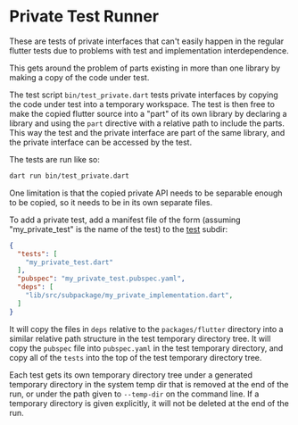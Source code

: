 # Private Test Runner

These are tests of private interfaces that can't easily happen in the regular
flutter tests due to problems with test and implementation interdependence.

This gets around the problem of parts existing in more than one library by
making a copy of the code under test.

The test script `bin/test_private.dart` tests private interfaces by copying the
code under test into a temporary workspace. The test is then free to make the
copied flutter source into a "part" of its own library by declaring a library
and using the `part` directive with a relative path to include the parts. This
way the test and the private interface are part of the same library, and the
private interface can be accessed by the test.

The tests are run like so:

```sh
dart run bin/test_private.dart
```

One limitation is that the copied private API needs to be separable enough to be
copied, so it needs to be in its own separate files.

To add a private test, add a manifest file of the form (assuming
"my_private_test" is the name of the test) to the [test](test) subdir:

```json
{
  "tests": [
    "my_private_test.dart"
  ],
  "pubspec": "my_private_test.pubspec.yaml",
  "deps": [
    "lib/src/subpackage/my_private_implementation.dart",
  ]
}
```

It will copy the files in `deps` relative to the `packages/flutter` directory
into a similar relative path structure in the test temporary directory tree. It
will copy the `pubspec` file into `pubspec.yaml` in the test temporary
directory, and copy all of the `tests` into the top of the test temporary
directory tree.

Each test gets its own temporary directory tree under a generated temporary
directory in the system temp dir that is removed at the end of the run, or under
the path given to `--temp-dir` on the command line. If a temporary directory is
given explicitly, it will not be deleted at the end of the run.
